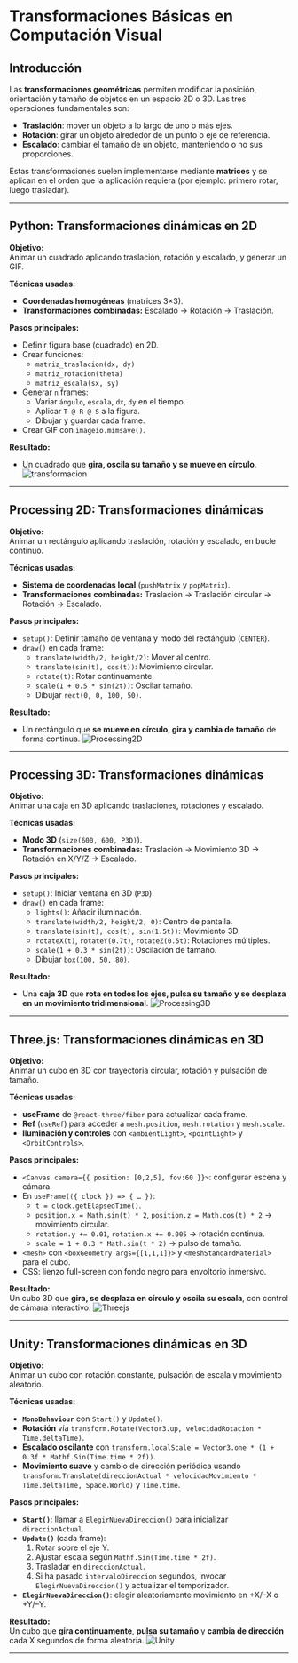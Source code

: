 # Transformaciones Básicas en Computación Visual
## Introducción

Las **transformaciones geométricas** permiten modificar la posición, orientación y tamaño de objetos en un espacio 2D o 3D. Las tres operaciones fundamentales son:

- **Traslación**: mover un objeto a lo largo de uno o más ejes.
- **Rotación**: girar un objeto alrededor de un punto o eje de referencia.
- **Escalado**: cambiar el tamaño de un objeto, manteniendo o no sus proporciones.

Estas transformaciones suelen implementarse mediante **matrices** y se aplican en el orden que la aplicación requiera (por ejemplo: primero rotar, luego trasladar).

---
## Python: Transformaciones dinámicas en 2D

**Objetivo:**  
Animar un cuadrado aplicando traslación, rotación y escalado, y generar un GIF.

**Técnicas usadas:**
- **Coordenadas homogéneas** (matrices 3×3).
- **Transformaciones combinadas:** Escalado → Rotación → Traslación.

**Pasos principales:**
- Definir figura base (cuadrado) en 2D.
- Crear funciones:
  - `matriz_traslacion(dx, dy)`
  - `matriz_rotacion(theta)`
  - `matriz_escala(sx, sy)`
- Generar `n` frames:
  - Variar `ángulo`, `escala`, `dx`, `dy` en el tiempo.
  - Aplicar `T @ R @ S` a la figura.
  - Dibujar y guardar cada frame.
- Crear GIF con `imageio.mimsave()`.

**Resultado:**
- Un cuadrado que **gira, oscila su tamaño y se mueve en círculo**.
![transformacion](https://github.com/user-attachments/assets/e9b5ed4e-512c-40fc-9374-9899b4f116c8)

---
## Processing 2D: Transformaciones dinámicas

**Objetivo:**  
Animar un rectángulo aplicando traslación, rotación y escalado, en bucle continuo.

**Técnicas usadas:**
- **Sistema de coordenadas local** (`pushMatrix` y `popMatrix`).
- **Transformaciones combinadas:** Traslación → Traslación circular → Rotación → Escalado.

**Pasos principales:**
- `setup()`: Definir tamaño de ventana y modo del rectángulo (`CENTER`).
- `draw()` en cada frame:
  - `translate(width/2, height/2)`: Mover al centro.
  - `translate(sin(t), cos(t))`: Movimiento circular.
  - `rotate(t)`: Rotar continuamente.
  - `scale(1 + 0.5 * sin(2t))`: Oscilar tamaño.
  - Dibujar `rect(0, 0, 100, 50)`.

**Resultado:**
- Un rectángulo que **se mueve en círculo, gira y cambia de tamaño** de forma continua.
![Processing2D](https://github.com/user-attachments/assets/b1098be8-12e6-4a5d-a24a-d2532cb172f5)

---
## Processing 3D: Transformaciones dinámicas

**Objetivo:**  
Animar una caja en 3D aplicando traslaciones, rotaciones y escalado.

**Técnicas usadas:**
- **Modo 3D** (`size(600, 600, P3D)`).
- **Transformaciones combinadas:** Traslación → Movimiento 3D → Rotación en X/Y/Z → Escalado.

**Pasos principales:**
- `setup()`: Iniciar ventana en 3D (`P3D`).
- `draw()` en cada frame:
  - `lights()`: Añadir iluminación.
  - `translate(width/2, height/2, 0)`: Centro de pantalla.
  - `translate(sin(t), cos(t), sin(1.5t))`: Movimiento 3D.
  - `rotateX(t)`, `rotateY(0.7t)`, `rotateZ(0.5t)`: Rotaciones múltiples.
  - `scale(1 + 0.3 * sin(2t))`: Oscilación de tamaño.
  - Dibujar `box(100, 50, 80)`.

**Resultado:**
- Una **caja 3D** que **rota en todos los ejes, pulsa su tamaño y se desplaza en un movimiento tridimensional**.
![Processing3D](https://github.com/user-attachments/assets/d0622d09-c622-44b0-936b-0ae1005690ef)
---
## Three.js: Transformaciones dinámicas en 3D

**Objetivo:**  
Animar un cubo en 3D con trayectoria circular, rotación y pulsación de tamaño.

**Técnicas usadas:**
- **useFrame** de `@react-three/fiber` para actualizar cada frame.
- **Ref** (`useRef`) para acceder a `mesh.position`, `mesh.rotation` y `mesh.scale`.
- **Iluminación y controles** con `<ambientLight>`, `<pointLight>` y `<OrbitControls>`.

**Pasos principales:**
- `<Canvas camera={{ position: [0,2,5], fov:60 }}>`: configurar escena y cámara.
- En `useFrame(({ clock }) => { … })`:
  - `t = clock.getElapsedTime()`.
  - `position.x = Math.sin(t) * 2`, `position.z = Math.cos(t) * 2` → movimiento circular.
  - `rotation.y += 0.01`, `rotation.x += 0.005` → rotación continua.
  - `scale = 1 + 0.3 * Math.sin(t * 2)` → pulso de tamaño.
- `<mesh>` con `<boxGeometry args={[1,1,1]}>` y `<meshStandardMaterial>` para el cubo.
- CSS: lienzo full-screen con fondo negro para envoltorio inmersivo.

**Resultado:**  
Un cubo 3D que **gira, se desplaza en círculo y oscila su escala**, con control de cámara interactivo.
![Threejs](https://github.com/user-attachments/assets/3ff9306c-f086-476d-a4b3-48e88c807413)

---
## Unity: Transformaciones dinámicas en 3D

**Objetivo:**  
Animar un cubo con rotación constante, pulsación de escala y movimiento aleatorio.

**Técnicas usadas:**
- **`MonoBehaviour`** con `Start()` y `Update()`.
- **Rotación** vía `transform.Rotate(Vector3.up, velocidadRotacion * Time.deltaTime)`.
- **Escalado oscilante** con `transform.localScale = Vector3.one * (1 + 0.3f * Mathf.Sin(Time.time * 2f))`.
- **Movimiento suave** y cambio de dirección periódica usando `transform.Translate(direccionActual * velocidadMovimiento * Time.deltaTime, Space.World)` y `Time.time`.

**Pasos principales:**
- **`Start()`**: llamar a `ElegirNuevaDireccion()` para inicializar `direccionActual`.
- **`Update()`** (cada frame):
  1. Rotar sobre el eje Y.
  2. Ajustar escala según `Mathf.Sin(Time.time * 2f)`.
  3. Trasladar en `direccionActual`.
  4. Si ha pasado `intervaloDireccion` segundos, invocar `ElegirNuevaDireccion()` y actualizar el temporizador.
- **`ElegirNuevaDireccion()`**: elegir aleatoriamente movimiento en +X/–X o +Y/–Y.

**Resultado:**  
Un cubo que **gira continuamente**, **pulsa su tamaño** y **cambia de dirección** cada X segundos de forma aleatoria.
![Unity](https://github.com/user-attachments/assets/1c77b01a-861f-4674-b3c9-c712bb5720f1)

---
